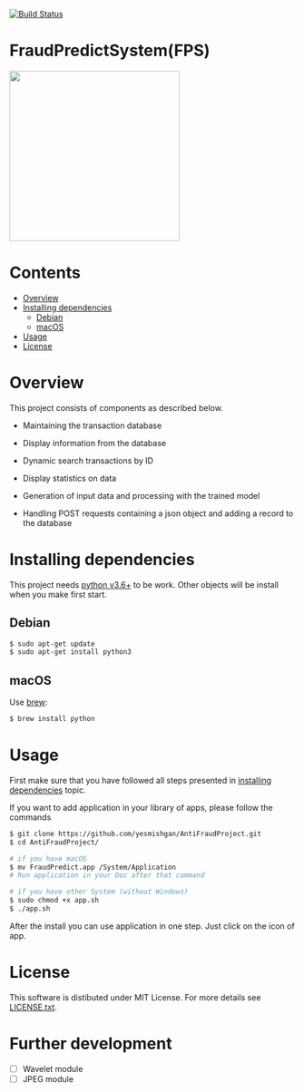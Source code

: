 
[![Build Status](https://travis-ci.com/yesmishgan/AntiFraudProject.svg?branch=main)](https://travis-ci.com/yesmishgan/AntiFraudProject)

# FraudPredictSystem(FPS)

<img src="https://media.giphy.com/media/lJNoBCvQYp7nq/giphy.gif" width="300" >

# Contents

- [Overview](#overview)
- [Installing dependencies](#installing-dependencies)
    * [Debian](#debian)
    * [macOS](#macos)
- [Usage](#usage)
- [License](#license)

# Overview

This project consists of components as described below.

- Maintaining the transaction database

- Display information from the database

- Dynamic search transactions by ID

- Display statistics on data

- Generation of input data and processing with the trained model

- Handling POST requests containing a json object and adding a record to the database

# Installing dependencies

This project needs [python v3.6+](https://www.python.org) to be work. Other objects will be install when you make first start.

## Debian

```bash
$ sudo apt-get update
$ sudo apt-get install python3
```

## macOS

Use [brew](https://brew.sh/):
```bash
$ brew install python
```

# Usage

First make sure that you have followed all steps presented in [installing dependencies](#installing-dependencies) topic.

If you want to add application in your library of apps, please follow the commands

```bash
$ git clone https://github.com/yesmishgan/AntiFraudProject.git
$ cd AntiFraudProject/

# if you have macOS
$ mv FraudPredict.app /System/Application
# Run application in your Doc after that command

# if you have other System (without Windows)
$ sudo chmod +x app.sh
$ ./app.sh
```

After the install you can use application in one step. Just click on the icon of app.

# License

This software is distibuted under MIT License. For more details see [LICENSE.txt](LICENSE.txt).

# Further development

- [ ] Wavelet module
- [ ] JPEG module
